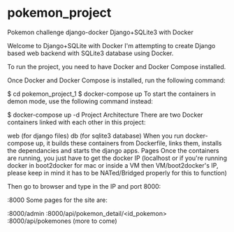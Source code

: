 # pokemon_project

Pokemon challenge django-docker Django+SQLite3 with Docker

Welcome to Django+SQLite with Docker I'm attempting to create Django based web backend with SQLite3 database using Docker.

To run the project, you need to have Docker and Docker Compose installed.

Once Docker and Docker Compose is installed, run the following command:

$ cd pokemon_project_1 $ docker-compose up To start the containers in demon mode, use the following command instead:

$ docker-compose up -d Project Architecture There are two Docker containers linked with each other in this project:

web (for django files) db (for sqlite3 database) When you run docker-compose up, it builds these containers from Dockerfile, links them, installs the dependancies and starts the django apps. Pages Once the containers are running, you just have to get the docker IP (localhost or if you're running docker in boot2docker for mac or inside a VM then VM/boot2docker's IP, please keep in mind it has to be NATed/Bridged properly for this to function)

Then go to browser and type in the IP and port 8000:

:8000 Some pages for the site are:

:8000/admin :8000/api/pokemon_detail/<id_pokemon> :8000/api/pokemones (more to come)
